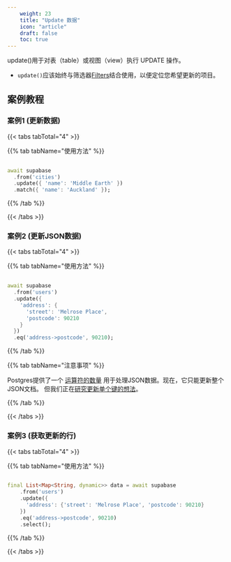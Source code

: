 ```yaml
---
    weight: 23
    title: "Update 数据"
    icon: "article"
    draft: false
    toc: true
---
```


update()用于对表（table）或视图（view）执行 UPDATE 操作。


* `update()`应该始终与筛选器[Filters](/docs/app/SDKdocs/dartdatabase/using-filters)结合使用，以便定位您希望更新的项目。


## 案例教程
### 案例1 (更新数据)

{{< tabs tabTotal="4" >}}

  
  
  
  
>

{{% tab tabName="使用方法" %}}



```dart
                                                                              
await supabase
  .from('cities')
  .update({ 'name': 'Middle Earth' })
  .match({ 'name': 'Auckland' });
```


{{% /tab %}}


{{< /tabs >}}


### 案例2 (更新JSON数据)

{{< tabs tabTotal="4" >}}

  
  
  
  
>

{{% tab tabName="使用方法" %}}



```dart
                                                                              
await supabase
  .from('users')
  .update({
    'address': {
      'street': 'Melrose Place',
      'postcode': 90210
    }
  })
  .eq('address->postcode', 90210);
```


{{% /tab %}}

{{% tab tabName="注意事项" %}}



Postgres提供了一个 
[运算符的数量](https://www.postgresql.org/docs/current/functions-json.html) 
用于处理JSON数据。现在，它只能更新整个JSON文档。
但我们正在[研究更新单个键的想法](https://github.com/PostgREST/postgrest/issues/465)。




{{% /tab %}}


{{< /tabs >}}


### 案例3 (获取更新的行)

{{< tabs tabTotal="4" >}}

  
  
  
  
>

{{% tab tabName="使用方法" %}}



```dart
                                                                              
final List<Map<String, dynamic>> data = await supabase
    .from('users')
    .update({
      'address': {'street': 'Melrose Place', 'postcode': 90210}
    })
    .eq('address->postcode', 90210)
    .select();
```


{{% /tab %}}

{{< /tabs >}}
